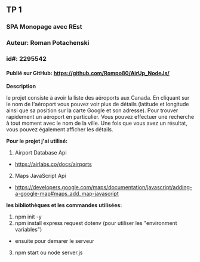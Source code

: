 ## TP 1
### SPA Monopage avec REst



### Auteur: Roman Potachenski
### id#: 2295542

#### Publié sur GitHub: https://github.com/Rompo80/AirUp_NodeJs/


**Description**

le projet consiste à avoir la liste des aéroports aux Canada. En cliquant sur le nom de l'aéroport vous pouvez voir plus de détails (latitude et longitude ainsi que sa position sur la carte Google et son adresse).
Pour trouver rapidement un aéroport en particulier. Vous pouvez effectuer une recherche à tout moment avec le nom de la ville. Une fois que vous avez un résultat, vous pouvez également afficher les détails.


**Pour le projet j'ai utilisé:**

1. Airport Database Api
- https://airlabs.co/docs/airports 

2. Maps JavaScript Api
- https://developers.google.com/maps/documentation/javascript/adding-a-google-map#maps_add_map-javascript

**les bibliothèques et les commandes utilisées:**

1. npm init -y
2. npm install express request dotenv  (pour utiliser les "environment variables")

- ensuite pour demarer le serveur 
3. npm start  ou  node server.js